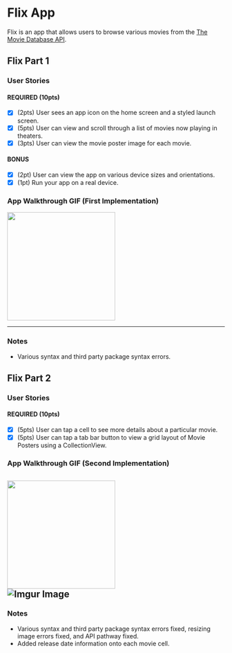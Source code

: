# Flix App

Flix is an app that allows users to browse various movies from the [The Movie Database API](http://docs.themoviedb.apiary.io/#).


## Flix Part 1

### User Stories

#### REQUIRED (10pts)
- [X] (2pts) User sees an app icon on the home screen and a styled launch screen.
- [X] (5pts) User can view and scroll through a list of movies now playing in theaters.
- [X] (3pts) User can view the movie poster image for each movie.

#### BONUS
- [X] (2pt) User can view the app on various device sizes and orientations.
- [X] (1pt) Run your app on a real device.

### App Walkthrough GIF (First Implementation)


<img src= "https://i.imgur.com/rscZ9o7.gif" width=250><br>

--------------------------------------------------------------------
### Notes
- Various syntax and third party package syntax errors.

## Flix Part 2

### User Stories

#### REQUIRED (10pts)
- [X] (5pts) User can tap a cell to see more details about a particular movie.
- [X] (5pts) User can tap a tab bar button to view a grid layout of Movie Posters using a CollectionView.

### App Walkthrough GIF (Second Implementation)

<img src= "https://i.imgur.com/aIUFxgA.gif" width=250><br>
![Imgur Image](https://i.imgur.com/aIUFxgA.gif)
--------------------------------------------------------------------
### Notes
- Various syntax and third party package syntax errors fixed, resizing image errors fixed, and API pathway fixed.
- Added release date information onto each movie cell.
